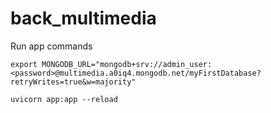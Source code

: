 # back\_multimedia

Run app commands
```
export MONGODB_URL="mongodb+srv://admin_user:<password>@multimedia.a0iq4.mongodb.net/myFirstDatabase?retryWrites=true&w=majority"

uvicorn app:app --reload
```
